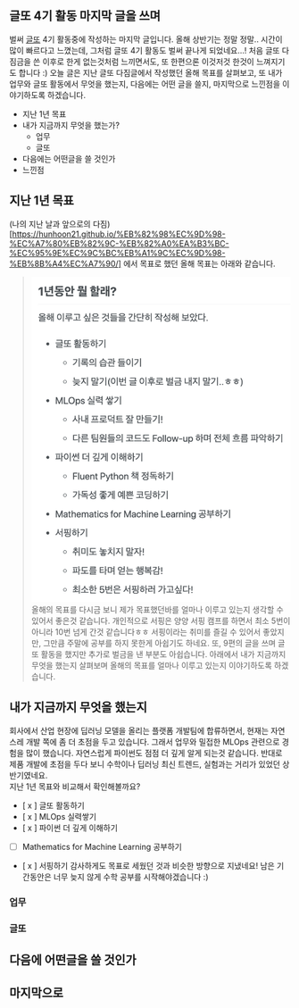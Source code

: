 ## 글또 4기 활동 마지막 글을 쓰며
벌써 [글또](https://www.notion.so/ac5b18a482fb4df497d4e8257ad4d516) 4기 활동중에 작성하는 마지막 글입니다. 올해 상반기는 정말 정말.. 시간이 많이 빠르다고 느꼈는데, 그처럼 글또 4기 활동도 벌써 끝나게 되었네요...! 처음 글또 다짐금을 쓴 이후로 한게 없는것처럼 느끼면서도, 또 한편으론 이것저것 한것이 느껴지기도 합니다 :) 오늘 글은 지난 글또 다짐글에서 작성했던 올해 목표를 살펴보고, 또 내가 업무와 글또 활동에서 무엇을 했는지, 다음에는 어떤 글을 쓸지, 마지막으로 느낀점을 이야기하도록 하겠습니다.
* 지난 1년 목표
* 내가 지금까지 무엇을 했는가?
  * 업무
  * 글또
* 다음에는 어떤글을 쓸 것인가
* 느낀점

## 지난 1년 목표
(나의 지난 날과 앞으로의 다짐)[https://hunhoon21.github.io/%EB%82%98%EC%9D%98-%EC%A7%80%EB%82%9C-%EB%82%A0%EA%B3%BC-%EC%95%9E%EC%9C%BC%EB%A1%9C%EC%9D%98-%EB%8B%A4%EC%A7%90/] 에서 목표로 했던 올해 목표는 아래와 같습니다.
> ![remember_1](../imgs/remember_1.jpg)
올해의 목표를 다시금 보니 제가 목표했던바를 얼마나 이루고 있는지 생각할 수 있어서 좋은것 같습니다. 개인적으로 서핑은 양양 서핑 캠프를 하면서 최소 5번이 아니라 10번 넘게 간것 같습니다ㅎㅎ 서핑이라는 취미를 즐길 수 있어서 좋았지만, 그만큼 주말에 공부를 하지 못한게 아쉽기도 하네요. 또, 9편의 글을 쓰며 글또 활동을 했지만 추가로 벌금을 낸 부분도 아쉽습니다. 아래에서 내가 지금까지 무엇을 했는지 살펴보며 올해의 목표를 얼마나 이루고 있는지 이야기하도록 하겠습니다.

## 내가 지금까지 무엇을 했는지
회사에서 산업 현장에 딥러닝 모델을 올리는 플랫폼 개발팀에 합류하면서, 현재는 자연스레 개발 쪽에 좀 더 초점을 두고 있습니다. 그래서 업무와 밀접한 MLOps 관련으로 경험을 많이 했습니다. 자연스럽게 파이썬도 점점 더 깊게 알게 되는것 같습니다. 반대로 제품 개발에 초점을 두다 보니 수학이나 딥러닝 최신 트렌드, 실험과는 거리가 있었던 상반기였네요.  
지난 1년 목표와 비교해서 확인해볼까요?
- [ x ] 글또 활동하기
- [ x ] MLOps 실력쌓기
- [ x ] 파이썬 더 깊게 이해하기
- [ ] Mathematics for Machine Learning 공부하기
- [ x ] 서핑하기
감사하게도 목표로 세웠던 것과 비슷한 방향으로 지냈네요! 남은 기간동안은 너무 늦지 않게 수학 공부를 시작해야겠습니다 :)

### 업무

### 글또

## 다음에 어떤글을 쓸 것인가

## 마지막으로
